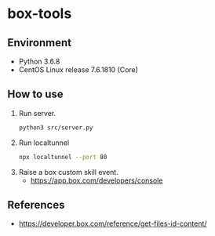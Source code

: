 # box-tools

## Environment

- Python 3.6.8
- CentOS Linux release 7.6.1810 (Core)

## How to use

1. Run server.
    ```sh
    python3 src/server.py
    ```
1. Run localtunnel
    ```sh
    npx localtunnel --port 80
    ```
1. Raise a box custom skill event.
    - https://app.box.com/developers/console

## References

- https://developer.box.com/reference/get-files-id-content/
